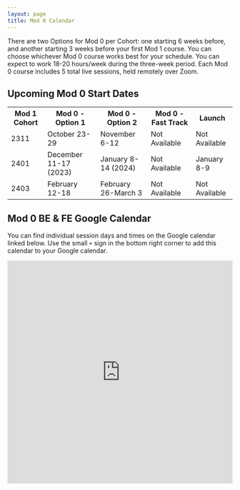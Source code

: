 ```yaml
---
layout: page
title: Mod 0 Calendar
---
```


There are two Options for Mod 0 per Cohort: one starting 6 weeks before, and another starting 3 weeks before your first Mod 1 course. You can choose whichever Mod 0 course works best for your schedule. You can expect to work 18-20 hours/week during the three-week period. Each Mod 0 course includes 5 total live sessions, held remotely over Zoom.

## Upcoming Mod 0 Start Dates

<table>
  <tr>
    <th>Mod 1 Cohort</th>
    <th>Mod 0 - Option 1</th>
    <th>Mod 0 - Option 2</th>
    <th>Mod 0 - Fast Track</th>
    <th>Launch</th>
  </tr>
  <tr>
    <td>2311</td>
    <td>October 23-29</td>
    <td>November 6-12</td>
    <td>Not Available</td>
    <td>Not Available</td>
  </tr>
  <tr>
    <td>2401</td>
    <td>December 11-17 (2023)</td>
    <td>January 8-14 (2024)</td>
    <td>Not Available</td>
    <td>January 8-9</td>
  </tr>
  <tr>
    <td>2403</td>
    <td>February 12-18</td>
    <td>February 26-March 3</td>
    <td>Not Available</td>
    <td>Not Available</td>
  </tr>
</table>


## Mod 0 BE & FE Google Calendar

You can find individual session days and times on the Google calendar linked below. Use the small `+` sign in the bottom right corner to add this calendar to your Google calendar.

<iframe src="https://calendar.google.com/calendar/embed?src=casimircreative.com_12p4693hmer1orcepp74vg77pg%40group.calendar.google.com&ctz=America%2FDenver" style="border: 0" width="100%" height="500" frameborder="0" scrolling="yes"></iframe>

<br>
<br>
